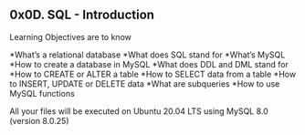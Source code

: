 ## 0x0D. SQL - Introduction

Learning Objectives are to know

*What’s a relational database
*What does SQL stand for
*What’s MySQL
*How to create a database in MySQL
*What does DDL and DML stand for
*How to CREATE or ALTER a table
*How to SELECT data from a table
*How to INSERT, UPDATE or DELETE data
*What are subqueries
*How to use MySQL functions

All your files will be executed on Ubuntu 20.04 LTS using MySQL 8.0 (version 8.0.25)